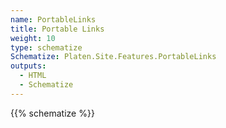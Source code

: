 ```yaml
---
name: PortableLinks
title: Portable Links
weight: 10
type: schematize
Schematize: Platen.Site.Features.PortableLinks
outputs:
  - HTML
  - Schematize
---
```


{{% schematize %}}
